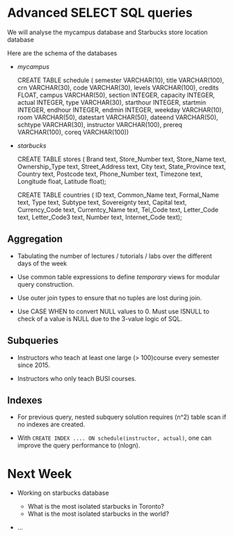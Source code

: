 Advanced SELECT SQL queries
==========================

We will analyse the mycampus database and Starbucks store location database

Here are the schema of the databases

- _mycampus_

    CREATE TABLE schedule (
                semester    VARCHAR(10),
                title       VARCHAR(100),
                crn         VARCHAR(30),
                code        VARCHAR(30),
                levels      VARCHAR(100),
                credits     FLOAT,
                campus      VARCHAR(50),
                section     INTEGER,
                capacity    INTEGER,
                actual      INTEGER,
                type        VARCHAR(30),
                starthour   INTEGER,
                startmin    INTEGER,
                endhour     INTEGER,
                endmin      INTEGER,
                weekday     VARCHAR(10),
                room        VARCHAR(50),
                datestart   VARCHAR(50),
                dateend     VARCHAR(50),
                schtype     VARCHAR(30),
                instructor  VARCHAR(100),
                prereq      VARCHAR(100),
                coreq       VARCHAR(100))

- _starbucks_

    CREATE TABLE stores (
        Brand text,
        Store_Number text,
        Store_Name text,
        Ownership_Type text,
        Street_Address text,
        City text,
        State_Province text,
        Country text,
        Postcode text,
        Phone_Number text,
        Timezone text,
        Longitude float,
        Latitude float);

    CREATE TABLE countries (
        ID text,
        Common_Name text,
        Formal_Name text,
        Type text,
        Subtype text,
        Sovereignty text,
        Capital text,
        Currency_Code text,
        Currentcy_Name text,
        Tel_Code text,
        Letter_Code text,
        Letter_Code3 text,
        Number text,
        Internet_Code text);

## Aggregation

- Tabulating the number of lectures / tutorials / labs
  over the different days of the week

- Use common table expressions to define _temporary_ views for modular
  query construction.

- Use outer join types to ensure that no tuples are lost during join.

- Use CASE WHEN to convert NULL values to 0.  Must use ISNULL to check of
  a value is NULL due to the 3-value logic of SQL.

## Subqueries

- Instructors who teach at least one large (> 100)course every semester since 2015.

- Instructors who only teach BUSI courses.

## Indexes

- For previous query, nested subquery solution requires (n^2) table scan if no indexes are created.

- With `CREATE INDEX .... ON schedule(instructor, actual)`, one can improve the query performance
  to (nlogn).

Next Week
=========================

- Working on starbucks database

    - What is the most isolated starbucks in Toronto?
    - What is the most isolated starbucks in the world?

- ...
